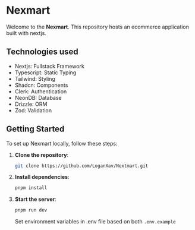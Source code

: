 # Nexmart

Welcome to the **Nexmart**. This repository hosts an ecommerce application built with nextjs.

## Technologies used

- Nextjs: Fullstack Framework
- Typescript: Static Typing
- Tailwind: Styling
- Shadcn: Components
- Clerk: Authentication
- NeonDB: Database
- Drizzle: ORM
- Zod: Validation

## Getting Started

To set up Nexmart locally, follow these steps:

1. **Clone the repository**:

   ```bash
   git clone https://github.com/LoganXav/Nextmart.git
   ```

2. **Install dependencies**:

   ```bash
   pnpm install
   ```

3. **Start the server**:

   ```bash
   pnpm run dev
   ```

   Set environment variables in .env file based on both `.env.example`
